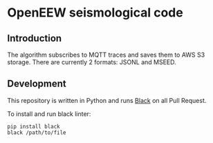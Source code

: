 # OpenEEW seismological code

## Introduction

The algorithm subscribes to MQTT traces and saves them to AWS S3 storage.
There are currently 2 formats: JSONL and MSEED.

## **Development**

This repository is written in Python and runs [Black](https://github.com/psf/black) on all Pull Request.

To install and run black linter:

```
pip install black
black /path/to/file
```
